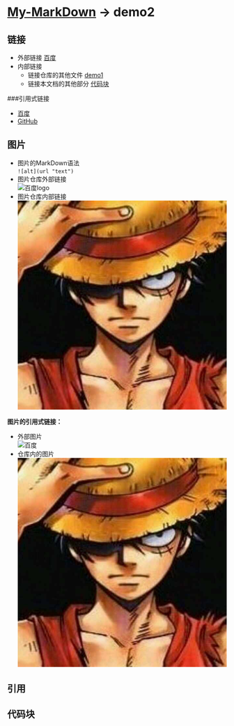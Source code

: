 # [My-MarkDown](../README.md) -> demo2

## 链接

- 外部链接
   [百度](http://www.baidu.com)
- 内部链接
   - 链接仓库的其他文件 [demo1](demo1.md)
   - 链接本文档的其他部分 [代码块](#代码块)
   
###引用式链接
- [百度][baidu_url]
- [GitHub][github_url]
   
## 图片
- 图片的MarkDown语法  
    `![alt](url "text")`
- 图片仓库外部链接  
![百度logo](https://www.baidu.com/img/baidu_jgylogo3.gif "百度")
- 图片仓库内部链接  
![路飞](../images/IMG_0031.JPG "路飞")

**图片的引用式链接：**
- 外部图片  
	![百度][baidu_logo]
- 仓库内的图片  
	![路飞][lufei_img]


## 引用

## 代码块



<!-- 下面是文档中用到的链接 -->
[baidu_logo]:https://www.baidu.com/img/baidu_jgylogo3.gif
[lufei_img]:../images/IMG_0031.JPG
[baidu_url]:https://www.baidu.com/
[github_url]:https://github.com/
